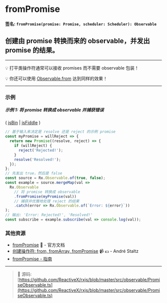 # fromPromise

#### 签名: `fromPromise(promise: Promise, scheduler: Scheduler): Observable`

## 创建由 promise 转换而来的 observable，并发出 promise 的结果。

---

:bulb: 打平类操作符通常可以接收 promises 而不需要 observable 包装！

:bulb: 你还可以使用 [Observable.from](from.md) 达到同样的效果！

---

### 示例

##### 示例 1: 将 promise 转换成 observable 并捕获错误

( [jsBin](http://jsbin.com/cokivecima/1/edit?js,console) |
[jsFiddle](https://jsfiddle.net/btroncone/upy6nr6n/) )

```js
// 基于输入来决定是 resolve 还是 reject 的示例 promise
const myPromise = willReject => {
  return new Promise((resolve, reject) => {
    if (willReject) {
      reject('Rejected!');
    }
    resolve('Resolved!');
  });
};
// 先发出 true，然后是 false
const source = Rx.Observable.of(true, false);
const example = source.mergeMap(val =>
  Rx.Observable
    // 将 promise 转换成 observable
    .fromPromise(myPromise(val))
    // 捕获并优雅地处理 reject 的结果
    .catch(error => Rx.Observable.of(`Error: ${error}`))
);
// 输出: 'Error: Rejected!', 'Resolved!'
const subscribe = example.subscribe(val => console.log(val));
```


### 其他资源

* [fromPromise](http://cn.rx.js.org/class/es6/Observable.js~Observable.html#static-method-fromPromise) :newspaper: - 官方文档
* [创建操作符: from, fromArray, fromPromise](https://egghead.io/lessons/rxjs-creation-operators-from-fromarray-frompromise?course=rxjs-beyond-the-basics-creating-observables-from-scratch) :video_camera: :dollar: - André Staltz
* [fromPromise - 指南](https://github.com/Reactive-Extensions/RxJS/blob/master/doc/gettingstarted/promises.md)

---
> :file_folder: 源码:  [https://github.com/ReactiveX/rxjs/blob/master/src/observable/PromiseObservable.ts](https://github.com/ReactiveX/rxjs/blob/master/src/observable/PromiseObservable.ts)
